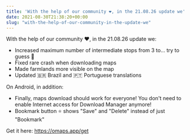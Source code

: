 ```yaml
---
title: 'With the help of our community ❤️, in the 21.08.26 update we'
date: 2021-08-30T21:38:20+00:00
slug: "with-the-help-of-our-community-in-the-update-we"
---
```


With the help of our community ❤️, in the 21.08.26 update we:

* Increased maximum number of intermediate stops from 3 to... try to guess 🙂
* Fixed rare crash when downloading maps
* Made farmlands more visible on the map
* Updated 🇧🇷 Brazil and 🇵🇹 Portuguese translations

On Android, in addition:
* Finally, maps download should work for everyone! You don't need to enable Internet access for Download Manager anymore!
* Bookmark button ⭐ shows "Save" and "Delete" instead of just "Bookmark"

Get it here: <https://omaps.app/get>
